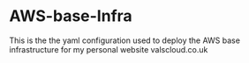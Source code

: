 # AWS-base-Infra

This is the the yaml configuration used to deploy the AWS base infrastructure for my personal website valscloud.co.uk
